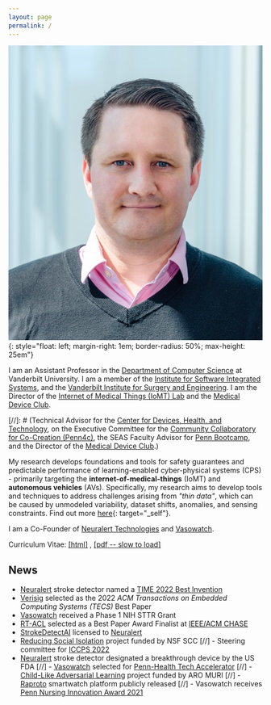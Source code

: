 ```yaml
---
layout: page
permalink: /
---
```


![James Weimer](images/weimer-small.png  "James Weimer"){: style="float: left; margin-right: 1em; border-radius: 50%; max-height: 25em"}



I am an Assistant Professor in the 
[Department of Computer Science](https://engineering.vanderbilt.edu/cs/)
at Vanderbilt University. 
I am a member of the [Institute for Software Integrated Systems](https://www.isis.vanderbilt.edu/), 
and the [Vanderbilt Institute for Surgery and Engineering](https://www.vanderbilt.edu/vise/). 
I am the Director of the [Internet of Medical Things (IoMT) Lab]() and the [Medical Device Club]().

[//]: # (Technical Advisor for the [Center for Devices, Health, and Technology](https://healthtech.upenn.edu/),  on the Executive Committee for the [Community Collaboratory for Co-Creation (Penn4c)](https://www.penn4c.org/),  the SEAS Faculty Advisor for [Penn Bootcamp](https://bootcamp.sas.upenn.edu/), and the Director of the [Medical Device Club](https://rtg.cis.upenn.edu/meddevclub/).)

My research develops foundations and tools for safety guarantees and predictable performance of 
learning-enabled cyber-physical systems (CPS) - primarily targeting the **internet-of-medical-things** (IoMT) and
**autonomous vehicles** (AVs). Specifically, my research aims to develop tools and techniques to address 
challenges arising from _"thin data"_, which can be caused by unmodeled variability, dataset shifts, 
anomalies, and sensing constraints. Find out more [here](/research){: target="_self"}. 

I am a Co-Founder of 
[Neuralert Technologies](https://www.neuralerttechnologies.com/)
and [Vasowatch](https://vasowatch.com/).

Curriculum Vitae: 
[\[html\]](https://docs.google.com/document/d/1EQl2s3BoANuAim8K9TKIvynIvNYlvM-RUOQbJUT6anc/edit?usp=sharing)
, [\[pdf -- slow to load\]](https://docs.google.com/document/d/1EQl2s3BoANuAim8K9TKIvynIvNYlvM-RUOQbJUT6anc/export?format=pdf)

## News
- [Neuralert](https://www.neuralerttechnologies.com/news#h.qm1f4v92tzh5) stroke detector named a [TIME 2022 Best Invention](https://time.com/best-inventions-2022/) 
- [Verisig](pdf/2021-verisig-journal.pdf) selected as the 2022 _ACM Transactions on Embedded Computing Systems (TECS)_ Best Paper 
- [Vasowatch](https://vasowatch.com) received a Phase 1 NIH STTR Grant
- [RT-ACL](pdf/2021-RT-ACL.pdf) selected as a Best Paper Award Finalist at [IEEE/ACM CHASE](https://conferences.computer.org/chase2021/)
- [StrokeDetectAI](https://jamesweimer.net/StrokeDetectAI/) licensed to [Neuralert](https://www.neuralerttechnologies.com)
- [Reducing Social Isolation](https://www.nsf.gov/awardsearch/showAward?AWD_ID=2125561&HistoricalAwards=false) project funded by NSF SCC 
[//] - Steering committee for [ICCPS 2022](https://iccps.acm.org/2022/)
- [Neuralert](https://www.neuralerttechnologies.com/news#h.qm1f4v92tzh5) stroke detector designated a breakthrough device by the US FDA
[//] - [Vasowatch](https://vasowatch.com) selected for [Penn-Health Tech Accelerator](https://healthtech.upenn.edu/project/vasowatch) 
[//] - [Child-Like Adversarial Learning](https://aro-muri2020.seas.upenn.edu/index.html) project funded by ARO MURI
[//] - [Raproto](https://github.com/weimerj/Raproto-Tizen) smartwatch platform publicly released
[//] - Vasowatch receives [Penn Nursing Innovation Award 2021](https://www.nursing.upenn.edu/details/news.php?id=1932)
